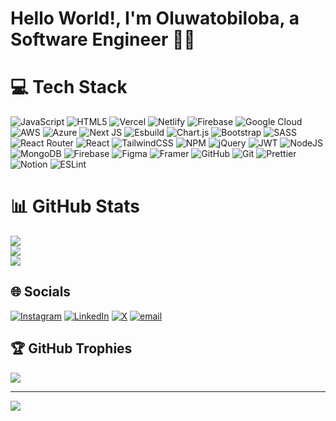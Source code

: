 # Hello World!, I'm Oluwatobiloba, a Software Engineer 👋🏼

# 💻 Tech Stack

![JavaScript](https://img.shields.io/badge/javascript-%23323330.svg?style=for-the-badge&logo=javascript&logoColor=%23F7DF1E) ![HTML5](https://img.shields.io/badge/html5-%23E34F26.svg?style=for-the-badge&logo=html5&logoColor=white) ![Vercel](https://img.shields.io/badge/vercel-%23000000.svg?style=for-the-badge&logo=vercel&logoColor=white) ![Netlify](https://img.shields.io/badge/netlify-%23000000.svg?style=for-the-badge&logo=netlify&logoColor=#00C7B7) ![Firebase](https://img.shields.io/badge/firebase-%23039BE5.svg?style=for-the-badge&logo=firebase) ![Google Cloud](https://img.shields.io/badge/GoogleCloud-%234285F4.svg?style=for-the-badge&logo=google-cloud&logoColor=white) ![AWS](https://img.shields.io/badge/AWS-%23FF9900.svg?style=for-the-badge&logo=amazon-aws&logoColor=white) ![Azure](https://img.shields.io/badge/azure-%230072C6.svg?style=for-the-badge&logo=microsoftazure&logoColor=white) ![Next JS](https://img.shields.io/badge/Next-black?style=for-the-badge&logo=next.js&logoColor=white) ![Esbuild](https://img.shields.io/badge/esbuild-%23FFCF00.svg?style=for-the-badge&logo=esbuild&logoColor=black) ![Chart.js](https://img.shields.io/badge/chart.js-F5788D.svg?style=for-the-badge&logo=chart.js&logoColor=white) ![Bootstrap](https://img.shields.io/badge/bootstrap-%238511FA.svg?style=for-the-badge&logo=bootstrap&logoColor=white) ![SASS](https://img.shields.io/badge/SASS-hotpink.svg?style=for-the-badge&logo=SASS&logoColor=white) ![React Router](https://img.shields.io/badge/React_Router-CA4245?style=for-the-badge&logo=react-router&logoColor=white) ![React](https://img.shields.io/badge/react-%2320232a.svg?style=for-the-badge&logo=react&logoColor=%2361DAFB) ![TailwindCSS](https://img.shields.io/badge/tailwindcss-%2338B2AC.svg?style=for-the-badge&logo=tailwind-css&logoColor=white) ![NPM](https://img.shields.io/badge/NPM-%23CB3837.svg?style=for-the-badge&logo=npm&logoColor=white) ![jQuery](https://img.shields.io/badge/jquery-%230769AD.svg?style=for-the-badge&logo=jquery&logoColor=white) ![JWT](https://img.shields.io/badge/JWT-black?style=for-the-badge&logo=JSON%20web%20tokens) ![NodeJS](https://img.shields.io/badge/node.js-6DA55F?style=for-the-badge&logo=node.js&logoColor=white) ![MongoDB](https://img.shields.io/badge/MongoDB-%234ea94b.svg?style=for-the-badge&logo=mongodb&logoColor=white) ![Firebase](https://img.shields.io/badge/firebase-a08021?style=for-the-badge&logo=firebase&logoColor=ffcd34) ![Figma](https://img.shields.io/badge/figma-%23F24E1E.svg?style=for-the-badge&logo=figma&logoColor=white) ![Framer](https://img.shields.io/badge/Framer-black?style=for-the-badge&logo=framer&logoColor=blue) ![GitHub](https://img.shields.io/badge/github-%23121011.svg?style=for-the-badge&logo=github&logoColor=white) ![Git](https://img.shields.io/badge/git-%23F05033.svg?style=for-the-badge&logo=git&logoColor=white) ![Prettier](https://img.shields.io/badge/prettier-%23F7B93E.svg?style=for-the-badge&logo=prettier&logoColor=black) ![Notion](https://img.shields.io/badge/Notion-%23000000.svg?style=for-the-badge&logo=notion&logoColor=white) ![ESLint](https://img.shields.io/badge/ESLint-4B3263?style=for-the-badge&logo=eslint&logoColor=white)

# 📊 GitHub Stats

![](https://github-readme-stats.vercel.app/api?username=tobidechamp15&theme=dark&hide_border=false&include_all_commits=false&count_private=true)<br/>
![](https://nirzak-streak-stats.vercel.app/?user=tobidechamp15&theme=dark&hide_border=false)<br/>
![](https://github-readme-stats.vercel.app/api/top-langs/?username=tobidechamp15&theme=dark&hide_border=false&include_all_commits=false&count_private=true&layout=compact)

## 🌐 Socials

[![Instagram](https://img.shields.io/badge/Instagram-%23E4405F.svg?logo=Instagram&logoColor=white)](https://instagram.com/de_champ__) [![LinkedIn](https://img.shields.io/badge/LinkedIn-%230077B5.svg?logo=linkedin&logoColor=white)](https://www.linkedin.com/in/tobiloba-emmanuel-4bba71249) [![X](https://img.shields.io/badge/X-black.svg?logo=X&logoColor=white)](https://x.com/@tobidechamp15) [![email](https://img.shields.io/badge/Email-D14836?logo=gmail&logoColor=white)](mailto:tobidechamp15@gmail.com)

## 🏆 GitHub Trophies

![](https://github-profile-trophy.vercel.app/?username=tobidechamp15&theme=radical&no-frame=false&no-bg=true&margin-w=4)

---

[![](https://visitcount.itsvg.in/api?id=tobidechamp15&icon=0&color=0)](https://visitcount.itsvg.in)

<!-- Proudly created with GPRM ( https://gprm.itsvg.in ) -->
